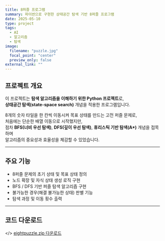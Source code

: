 ```yaml
---
title: 8퍼즐 프로그램
summary: 파이썬으로 구현한 상태공간 탐색 기반 8퍼즐 프로그램
date: 2025-05-10
type: project
tags:
  - AI
  - 알고리즘
  - 탐색
image:
  filename: "puzzle.jpg"
  focal_point: "center"
  preview_only: false
external_link: ""
---
```


## <i class="fab fa-python"></i> 프로젝트 개요

이 프로젝트는 **탐색 알고리즘을 이해하기 위한 Python 프로젝트**로,  
**상태공간 탐색(state-space search)** 개념을 적용한 프로그램입니다.  

8개의 숫자 타일을 한 칸씩 이동시켜 목표 상태를 만드는 고전 퍼즐 문제로,  
처음에는 단순한 배열 이동으로 시작했지만,  
점차 **BFS(너비 우선 탐색)**, **DFS(깊이 우선 탐색)**, **휴리스틱 기반 탐색(A\*)** 개념을 접목하며  
알고리즘의 중요성과 효율성을 체감할 수 있었습니다.  

---

## <i class="fab fa-steam-symbol"></i> 주요 기능

- 8퍼즐 문제의 초기 상태 및 목표 상태 정의  
- 노드 확장 및 자식 상태 생성 로직 구현  
- BFS / DFS 기반 퍼즐 탐색 알고리즘 구현  
- 불가능한 경우(해결 불가능한 상태) 판별 기능  
- 탐색 과정 및 이동 횟수 출력  

---

## <i class="fab fa-dropbox"></i> 코드 다운로드
</> [eightpuzzle.zip 다운로드](/uploads/eightpuzzle.zip)
